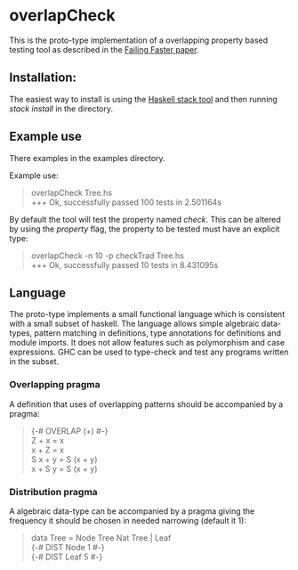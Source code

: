 # overlapCheck

This is the proto-type implementation of a overlapping property based testing tool as described in the [Failing Faster paper](https://github.com/JonFowler/overlapCheck/blob/master/FailingFasterPaper.pdf).

## Installation:

The easiest way to install is using the [Haskell stack tool](https://docs.haskellstack.org/en/stable/README/#how-to-install) and then running *stack install* in the directory.

## Example use

There examples in the examples directory.

Example use:  
> overlapCheck Tree.hs  
> +++ Ok, successfully passed 100 tests in 2.501164s

By default the tool will test the property named *check*. This can
be altered by using the *property* flag, the property to be tested
must have an explicit type:
> overlapCheck -n 10 -p checkTrad Tree.hs  
> +++ Ok, successfully passed 10 tests in 8.431095s

## Language

The proto-type implements a small functional language which is consistent
with a small subset of haskell. The language allows simple algebraic
data-types, pattern matching in definitions, type annotations for
definitions and module imports. It does not allow features such as
polymorphism and case expressions. GHC can be used to type-check 
and test any programs written in the subset.

### Overlapping pragma

A definition that uses of overlapping patterns should be accompanied
by a pragma:

> {-# OVERLAP (+) #-}  
> Z + x = x  
> x + Z = x  
> S x + y = S (x + y)  
> x + S y = S (x + y)  

### Distribution pragma

A algebraic data-type can be accompanied by a pragma giving the
frequency it should be chosen in needed narrowing (default it 1):

> data Tree = Node Tree Nat Tree | Leaf  
> {-# DIST Node 1 #-}  
> {-# DIST Leaf 5 #-}  
